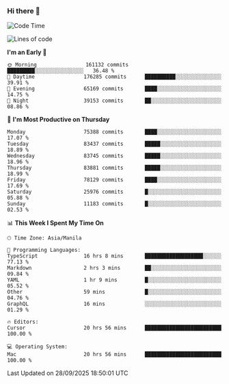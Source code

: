 ### Hi there 👋

<!--START_SECTION:waka-->
![Code Time](http://img.shields.io/badge/Code%20Time-6%2C307%20hrs%2012%20mins-blue)

![Lines of code](https://img.shields.io/badge/From%20Hello%20World%20I%27ve%20Written-145.0%20million%20lines%20of%20code-blue)

**I'm an Early 🐤** 

```text
🌞 Morning                161132 commits      █████████░░░░░░░░░░░░░░░░   36.48 % 
🌆 Daytime                176285 commits      ██████████░░░░░░░░░░░░░░░   39.91 % 
🌃 Evening                65169 commits       ████░░░░░░░░░░░░░░░░░░░░░   14.75 % 
🌙 Night                  39153 commits       ██░░░░░░░░░░░░░░░░░░░░░░░   08.86 % 
```
📅 **I'm Most Productive on Thursday** 

```text
Monday                   75388 commits       ████░░░░░░░░░░░░░░░░░░░░░   17.07 % 
Tuesday                  83437 commits       █████░░░░░░░░░░░░░░░░░░░░   18.89 % 
Wednesday                83745 commits       █████░░░░░░░░░░░░░░░░░░░░   18.96 % 
Thursday                 83881 commits       █████░░░░░░░░░░░░░░░░░░░░   18.99 % 
Friday                   78129 commits       ████░░░░░░░░░░░░░░░░░░░░░   17.69 % 
Saturday                 25976 commits       █░░░░░░░░░░░░░░░░░░░░░░░░   05.88 % 
Sunday                   11183 commits       █░░░░░░░░░░░░░░░░░░░░░░░░   02.53 % 
```


📊 **This Week I Spent My Time On** 

```text
🕑︎ Time Zone: Asia/Manila

💬 Programming Languages: 
TypeScript               16 hrs 8 mins       ███████████████████░░░░░░   77.13 % 
Markdown                 2 hrs 3 mins        ██░░░░░░░░░░░░░░░░░░░░░░░   09.84 % 
YAML                     1 hr 9 mins         █░░░░░░░░░░░░░░░░░░░░░░░░   05.52 % 
Other                    59 mins             █░░░░░░░░░░░░░░░░░░░░░░░░   04.76 % 
GraphQL                  16 mins             ░░░░░░░░░░░░░░░░░░░░░░░░░   01.29 % 

🔥 Editors: 
Cursor                   20 hrs 56 mins      █████████████████████████   100.00 % 

💻 Operating System: 
Mac                      20 hrs 56 mins      █████████████████████████   100.00 % 
```


 Last Updated on 28/09/2025 18:50:01 UTC
<!--END_SECTION:waka-->


<!--
**rad182/rad182** is a ✨ _special_ ✨ repository because its `README.md` (this file) appears on your GitHub profile.

Here are some ideas to get you started:

- 🔭 I’m currently working on ...
- 🌱 I’m currently learning ...
- 👯 I’m looking to collaborate on ...
- 🤔 I’m looking for help with ...
- 💬 Ask me about ...
- 📫 How to reach me: ...
- 😄 Pronouns: ...
- ⚡ Fun fact: ...
-->
